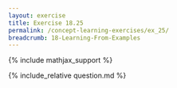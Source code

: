 ```yaml
---
layout: exercise
title: Exercise 18.25
permalink: /concept-learning-exercises/ex_25/
breadcrumb: 18-Learning-From-Examples
---
```


{% include mathjax_support %}

<div><i class="arrow-up loader" data-chapter="concept-learning-exercises" data-exercise="ex_25" data-rating="0"></i></div>
{% include_relative question.md %}
